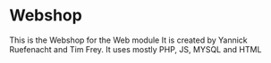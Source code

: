 # Webshop
This is the Webshop for the Web module
It is created by Yannick Ruefenacht and Tim Frey.
It uses mostly PHP, JS, MYSQL and HTML
